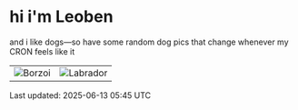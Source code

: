 # hi i'm Leoben

and i like dogs—so have some random dog pics that change whenever my CRON feels like it

|  |  |
|--------|----------|
| ![Borzoi](https://random-dog-vercel.vercel.app/api/random-borzoi?v=1749793520) | ![Labrador](https://random-dog-vercel.vercel.app/api/random-labrador?v=1749793520) |

Last updated: 2025-06-13 05:45 UTC
